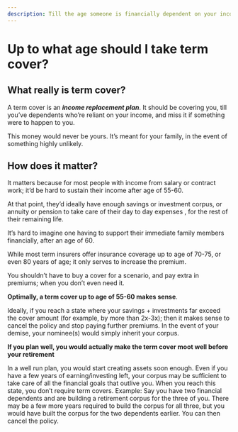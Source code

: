 ```yaml
---
description: Till the age someone is financially dependent on your income. Ideally 60-65, no more.
---
```


# Up to what age should I take term cover?

## What really is term cover?

A term cover is an ***income replacement plan***. It should be covering you, till you’ve dependents who’re reliant on your income, and miss it if something were to happen to you.

This money would never be yours. It’s meant for your family, in the event of something highly unlikely.

## How does it matter?

It matters because for most people with income from salary or contract work; it’d be hard to sustain their income after age of 55-60.

At that point, they’d ideally have enough savings or investment corpus, or annuity or pension to take care of their day to day expenses , for the rest of their remaining life.

It’s hard to imagine one having to support their immediate family members financially, after an age of 60.

While most term insurers offer insurance coverage up to age of 70-75, or even 80 years of age; it only serves to increase the premium.

You shouldn’t have to buy a cover for a scenario, and pay extra in premiums; when you don’t even need it.

**Optimally, a term cover up to age of 55-60 makes sense**.

Ideally, if you reach a state where your savings + investments far exceed the cover amount (for example, by more than 2x-3x); then it makes sense to cancel the policy and stop paying further premiums. In the event of your demise, your nominee(s) would simply inherit your corpus.

**If you plan well, you would actually make the term cover moot well before your retirement**

In a well run plan, you would start creating assets soon enough. Even if you have a few years of earning/investing left, your corpus may be sufficient to take care of all the financial goals that outlive you. When you reach this state, you don’t require term covers. Example: Say you have two financial dependents and are building a retirement corpus for the three of you. There may be a few more years required to build the corpus for all three, but you would have built the corpus for the two dependents earlier. You can then cancel the policy.
